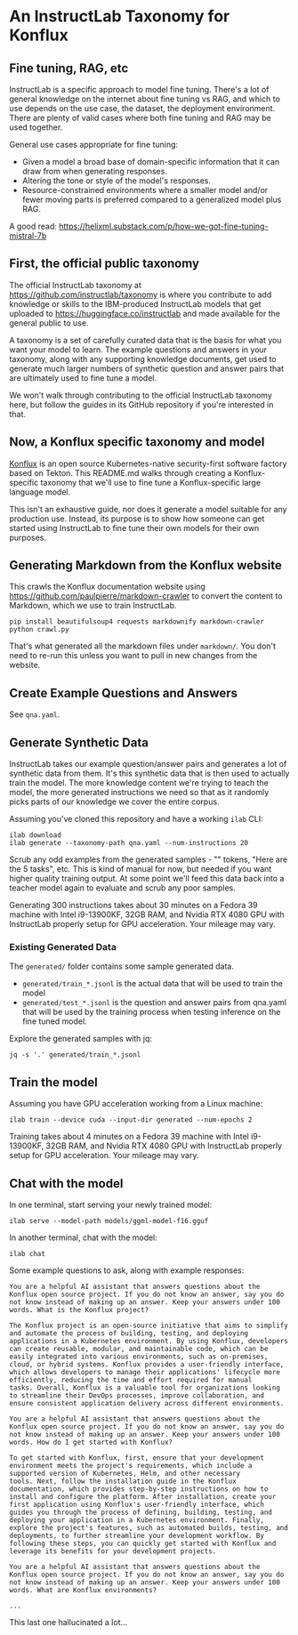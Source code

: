 
# An InstructLab Taxonomy for Konflux

## Fine tuning, RAG, etc

InstructLab is a specific approach to model fine tuning. There's a lot
of general knowledge on the internet about fine tuning vs RAG, and
which to use depends on the use case, the dataset, the deployment
environment. There are plenty of valid cases where both fine tuning
and RAG may be used together.

General use cases appropriate for fine tuning:
- Given a model a broad base of domain-specific information that it
  can draw from when generating responses.
- Altering the tone or style of the model's responses.
- Resource-constrained environments where a smaller model and/or fewer
  moving parts is preferred compared to a generalized model plus RAG.


A good read: https://helixml.substack.com/p/how-we-got-fine-tuning-mistral-7b

## First, the official public taxonomy

The official InstructLab taxonomy at
https://github.com/instructlab/taxonomy is where you contribute to add
knowledge or skills to the IBM-produced InstructLab models that get
uploaded to https://huggingface.co/instructlab and made available for
the general public to use.

A taxonomy is a set of carefully curated data that is the basis for
what you want your model to learn. The example questions and answers
in your taxonomy, along with any supporting knowledge documents, get
used to generate much larger numbers of synthetic question and answer
pairs that are ultimately used to fine tune a model.

We won't walk through contributing to the official InstructLab
taxonomy here, but follow the guides in its GitHub repository if
you're interested in that.

## Now, a Konflux specific taxonomy and model

[Konflux](https://konflux-ci.dev/) is an open source Kubernetes-native
security-first software factory based on Tekton.  This README.md walks
through creating a Konflux-specific taxonomy that we'll use to
fine tune a Konflux-specific large language model.

This isn't an exhaustive guide, nor does it generate a model suitable
for any production use. Instead, its purpose is to show how someone
can get started using InstructLab to fine tune their own models for
their own purposes.

## Generating Markdown from the Konflux website

This crawls the Konflux documentation website using
https://github.com/paulpierre/markdown-crawler to convert the content
to Markdown, which we use to train InstructLab.

```
pip install beautifulsoup4 requests markdownify markdown-crawler
python crawl.py
```

That's what generated all the markdown files under `markdown/`. You
don't need to re-run this unless you want to pull in new changes from
the website.


## Create Example Questions and Answers

See `qna.yaml`.


## Generate Synthetic Data

InstructLab takes our example question/answer pairs and generates a
lot of synthetic data from them. It's this synthetic data that is then
used to actually train the model. The more knowledge content we're
trying to teach the model, the more generated instructions we need so
that as it randomly picks parts of our knowledge we cover the entire
corpus.

Assuming you've cloned this repository and have a working `ilab` CLI:

```
ilab download
ilab generate --taxonomy-path qna.yaml --num-instructions 20
```

Scrub any odd examples from the generated samples - "<noinput>" tokens, "Here are the 5 tasks", etc. This is kind of manual for now, but needed if you want higher quality training output. At some point we'll feed this data back into a teacher model again to evaluate and scrub any poor samples.

Generating 300 instructions takes about 30 minutes on a Fedora 39
machine with Intel i9-13900KF, 32GB RAM, and Nvidia RTX 4080 GPU with
InstructLab properly setup for GPU acceleration. Your mileage may
vary.

### Existing Generated Data

The `generated/` folder contains some sample generated data.

- `generated/train_*.jsonl` is the actual data that will be used to
  train the model
- `generated/test_*.jsonl` is the question and answer pairs from
  qna.yaml that will be used by the training process when testing
  inference on the fine tuned model.

Explore the generated samples with jq:

```
jq -s '.' generated/train_*.jsonl
```


## Train the model

Assuming you have GPU acceleration working from a Linux machine:

```
ilab train --device cuda --input-dir generated --num-epochs 2
```

Training takes about 4 minutes on a Fedora 39 machine with Intel
i9-13900KF, 32GB RAM, and Nvidia RTX 4080 GPU with InstructLab
properly setup for GPU acceleration. Your mileage may vary.


## Chat with the model

In one terminal, start serving your newly trained model:

```
ilab serve --model-path models/ggml-model-f16.gguf
```

In another terminal, chat with the model:

```
ilab chat
```

Some example questions to ask, along with example responses:


```
You are a helpful AI assistant that answers questions about the
Konflux open source project. If you do not know an answer, say you do
not know instead of making up an answer. Keep your answers under 100
words. What is the Konflux project?

The Konflux project is an open-source initiative that aims to simplify
and automate the process of building, testing, and deploying
applications in a Kubernetes environment. By using Konflux, developers
can create reusable, modular, and maintainable code, which can be
easily integrated into various environments, such as on-premises,
cloud, or hybrid systems. Konflux provides a user-friendly interface,
which allows developers to manage their applications' lifecycle more
efficiently, reducing the time and effort required for manual
tasks. Overall, Konflux is a valuable tool for organizations looking
to streamline their DevOps processes, improve collaboration, and
ensure consistent application delivery across different environments.
```


```
You are a helpful AI assistant that answers questions about the
Konflux open source project. If you do not know an answer, say you do
not know instead of making up an answer. Keep your answers under 100
words. How do I get started with Konflux?

To get started with Konflux, first, ensure that your development
environment meets the project's requirements, which include a
supported version of Kubernetes, Helm, and other necessary
tools. Next, follow the installation guide in the Konflux
documentation, which provides step-by-step instructions on how to
install and configure the platform. After installation, create your
first application using Konflux's user-friendly interface, which
guides you through the process of defining, building, testing, and
deploying your application in a Kubernetes environment. Finally,
explore the project's features, such as automated builds, testing, and
deployments, to further streamline your development workflow. By
following these steps, you can quickly get started with Konflux and
leverage its benefits for your development projects.
```


```
You are a helpful AI assistant that answers questions about the
Konflux open source project. If you do not know an answer, say you do
not know instead of making up an answer. Keep your answers under 100
words. What are Konflux environments?

...
```

This last one hallucinated a lot...
